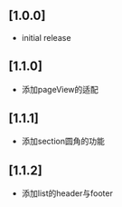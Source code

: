 ## [1.0.0] 

- initial release

## [1.1.0] 

- 添加pageView的适配

## [1.1.1] 

- 添加section圆角的功能

## [1.1.2] 

- 添加list的header与footer
